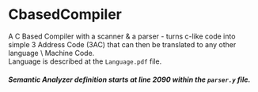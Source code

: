 # CbasedCompiler
A C Based Compiler with a scanner &amp; a parser - turns c-like code into simple 3 Address Code (3AC) that can then be translated to any other language \ Machine Code.</br>
Language is described at the ```Language.pdf``` file. </br>
##### Semantic Analyzer definition starts at line 2090 within the ```parser.y``` file.
